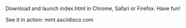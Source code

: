 Download and launch index.html in Chrome, Safari or Firefox.
Have fun!

See it in action: mmt.asciidisco.com